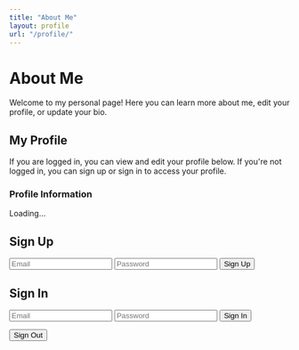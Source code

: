 ```yaml
---
title: "About Me"
layout: profile
url: "/profile/"
---
```


# About Me

Welcome to my personal page! Here you can learn more about me, edit your profile, or update your bio.

## My Profile

If you are logged in, you can view and edit your profile below. If you're not logged in, you can sign up or sign in to access your profile.

### Profile Information

<div id="profile-container">
  <p>Loading...</p>
</div>

<!-- Auth Form -->
<h2>Sign Up</h2>
<form id="signup-form">
  <input type="email" id="signup-email" placeholder="Email" required />
  <input type="password" id="signup-password" placeholder="Password" required />
  <button type="submit">Sign Up</button>
</form>

<h2>Sign In</h2>
<form id="signin-form">
  <input type="email" id="signin-email" placeholder="Email" required />
  <input type="password" id="signin-password" placeholder="Password" required />
  <button type="submit">Sign In</button>
</form>

<button id="signout-button">Sign Out</button>
<p id="auth-status"></p>

<!-- Supabase JS -->
<script src="https://cdn.jsdelivr.net/npm/@supabase/supabase-js@2"></script>
<script>
  const supabase = window.supabase.createClient(
    'https://cmbmfdtmofhidxjugtcd.supabase.co',
    'eyJhbGciOiJIUzI1NiIsInR5cCI6IkpXVCJ9.eyJpc3MiOiJzdXBhYmFzZSIsInJlZiI6ImNtYm1mZHRtb2ZoaWR4anVndGNkIiwicm9sZSI6ImFub24iLCJpYXQiOjE3NDUyNzEwMTAsImV4cCI6MjA2MDg0NzAxMH0.y1XJNaw380hgC7Mkkl79ugvXZUfjRqMyMsnEfUXmQ8Q'
  );

  const status = document.getElementById('auth-status');

  // Sign Up
  document.getElementById('signup-form').addEventListener('submit', async (e) => {
    e.preventDefault();
    const email = document.getElementById('signup-email').value.trim();
    const password = document.getElementById('signup-password').value.trim();
    const { error } = await supabase.auth.signUp({ email, password });
    status.innerText = error
      ? `❌ Signup error: ${error.message}`
      : '✅ Signup successful! Check your email to confirm.';
  });

  // Sign In
  document.getElementById('signin-form').addEventListener('submit', async (e) => {
    e.preventDefault();
    const email = document.getElementById('signin-email').value.trim();
    const password = document.getElementById('signin-password').value.trim();
    const { data, error } = await supabase.auth.signInWithPassword({ email, password });
    if (error) {
      status.innerText = `❌ Login error: ${error.message}`;
    } else {
      status.innerText = `✅ Logged in as ${email}`;
      loadUserProfile(data.user.id);
    }
  });

  // Sign Out
  document.getElementById('signout-button').addEventListener('click', async () => {
    await supabase.auth.signOut();
    status.innerText = '👋 Signed out.';
    document.getElementById('profile-container').innerHTML = '<p>Logged out. Please sign in again.</p>';
  });

  // Check if already logged in
  supabase.auth.getSession().then(({ data: { session } }) => {
    const user = session?.user;
    if (user) {
      status.innerText = `🔒 Already logged in as ${user.email}`;
      loadUserProfile(user.id);
    } else {
      status.innerText = `👤 Not logged in.`;
    }
  });

  async function loadUserProfile(userId) {
    const container = document.getElementById('profile-container');
    container.innerHTML = `<p>Loading profile...</p>`;

    let { data: profile, error } = await supabase
      .from('profiles')
      .select('*')
      .eq('user_id', userId)
      .single();

    // Create profile if it doesn't exist
    if (!profile) {
      const { data: newProfile, error: insertError } = await supabase
        .from('profiles')
        .insert([{
          user_id: userId,
          name: '',
          email: '',
          bio: '',
          location: '',
          social_links: {},
          profile_image_url: ''
        }])
        .select()
        .single();

      if (insertError) {
        container.innerHTML = `<p style="color:red;">❌ Failed to create profile: ${insertError.message}</p>`;
        return;
      }
      profile = newProfile;
    }

    container.innerHTML = `
      <form id="profile-form">
        <label>Name:<br><input type="text" id="name" value="${profile.name || ''}" /></label><br>
        <label>Email:<br><input type="email" id="email" value="${profile.email || ''}" /></label><br>
        <label>Bio:<br><textarea id="bio">${profile.bio || ''}</textarea></label><br>
        <label>Location:<br><input type="text" id="location" value="${profile.location || ''}" /></label><br>
        <button type="submit">Update Profile</button>
      </form>
      <p id="status-message"></p>
    `;

    document.getElementById('profile-form').addEventListener('submit', async (e) => {
      e.preventDefault();
      const name = document.getElementById('name').value;
      const email = document.getElementById('email').value;
      const bio = document.getElementById('bio').value;
      const location = document.getElementById('location').value;

      const submitButton = e.target.querySelector("button[type='submit']");
      submitButton.disabled = true;

      const { error: updateError } = await supabase
        .from('profiles')
        .update({ name, email, bio, location })
        .eq('user_id', userId);

      document.getElementById('status-message').textContent =
        updateError ? '❌ Failed to update profile' : '✅ Profile updated!';

      submitButton.disabled = false;
    });
  }
</script>